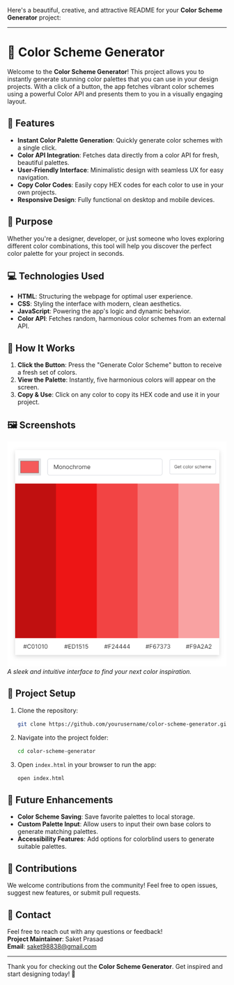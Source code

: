 Here's a beautiful, creative, and attractive README for your **Color Scheme Generator** project:

---

# 🎨 Color Scheme Generator

Welcome to the **Color Scheme Generator**! This project allows you to instantly generate stunning color palettes that you can use in your design projects. With a click of a button, the app fetches vibrant color schemes using a powerful Color API and presents them to you in a visually engaging layout.

## 🌟 Features

- **Instant Color Palette Generation**: Quickly generate color schemes with a single click.
- **Color API Integration**: Fetches data directly from a color API for fresh, beautiful palettes.
- **User-Friendly Interface**: Minimalistic design with seamless UX for easy navigation.
- **Copy Color Codes**: Easily copy HEX codes for each color to use in your own projects.
- **Responsive Design**: Fully functional on desktop and mobile devices.

## 🎯 Purpose

Whether you're a designer, developer, or just someone who loves exploring different color combinations, this tool will help you discover the perfect color palette for your project in seconds.

## 💻 Technologies Used

- **HTML**: Structuring the webpage for optimal user experience.
- **CSS**: Styling the interface with modern, clean aesthetics.
- **JavaScript**: Powering the app's logic and dynamic behavior.
- **Color API**: Fetches random, harmonious color schemes from an external API.

## 🚀 How It Works

1. **Click the Button**: Press the "Generate Color Scheme" button to receive a fresh set of colors.
2. **View the Palette**: Instantly, five harmonious colors will appear on the screen.
3. **Copy & Use**: Click on any color to copy its HEX code and use it in your project.

## 🖼️ Screenshots

![Color Scheme Generator](screenshot-color-scheme-generator.png)  
_A sleek and intuitive interface to find your next color inspiration._

## 📂 Project Setup

1. Clone the repository:
   ```bash
   git clone https://github.com/yourusername/color-scheme-generator.git
   ```

2. Navigate into the project folder:
   ```bash
   cd color-scheme-generator
   ```

3. Open `index.html` in your browser to run the app:
   ```bash
   open index.html
   ```

## 📌 Future Enhancements

- **Color Scheme Saving**: Save favorite palettes to local storage.
- **Custom Palette Input**: Allow users to input their own base colors to generate matching palettes.
- **Accessibility Features**: Add options for colorblind users to generate suitable palettes.

## 👏 Contributions

We welcome contributions from the community! Feel free to open issues, suggest new features, or submit pull requests.

## 📧 Contact

Feel free to reach out with any questions or feedback!  
**Project Maintainer**: Saket Prasad  
**Email**: saket98838@gmail.com

---

Thank you for checking out the **Color Scheme Generator**. Get inspired and start designing today! 🌈

